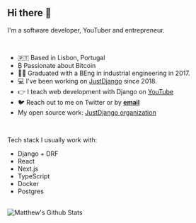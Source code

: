 <div>
<h2>Hi there 👋</h2>
</div>

<div>

I'm a software developer, YouTuber and entrepreneur. 
  
<br />
  
- 🇵🇹 Based in Lisbon, Portugal
- ₿ Passionate about Bitcoin
- 👨‍🎓 Graduated with a BEng in industrial engineering in 2017.
- 💻 I've been working on <a href="https://justdjango.com" target="_blank">JustDjango</a> since 2018.
- 👉 I teach web development with Django on [YouTube](https://www.youtube.com/channel/UCRM1gWNTDx0SHIqUJygD-kQ")
- 🐦 Reach out to me on Twitter or by <a href="mailto:matt@justdjango.com"><b>email</b></a>
- My open source work: <a href="https://github.com/justdjango" target="_blank">JustDjango organization</a>
  
<br />

Tech stack I usually work with:
  
- Django + DRF
- React
- Next.js
- TypeScript
- Docker
- Postgres
  
</div>

<div>

</div>

<div>
  
<br />

<img src="https://github-readme-stats.vercel.app/api?username=mattfreire&show_icons=true&title_color=161e2e&icon_color=31c48d&text_color=4b5563&bg_color=f4f5f7" alt="Matthew's Github Stats">
